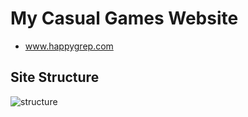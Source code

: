 # My Casual Games Website
- www.happygrep.com

## Site Structure
![structure](http://www.happygrep.com/_images/structure.png)